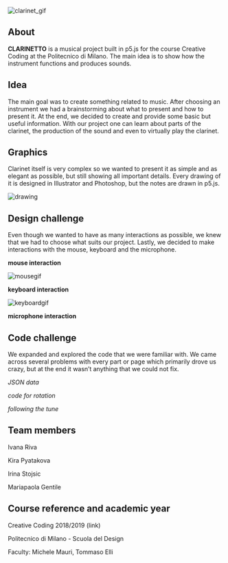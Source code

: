 ![clarinet_gif](https://user-images.githubusercontent.com/43534301/52316396-73353200-29bb-11e9-9aff-a9d61f41f6f3.gif)


## **About**

**CLARINETTO** is a musical project built in p5.js for the course Creative Coding at the Politecnico di Milano. The main idea is to show how the instrument functions and produces sounds.

## **Idea**

The main goal was to create something related to music. After choosing an instrument we had a brainstorming about what to present and how to present it. At the end, we decided to create and provide some basic but useful information. With our project one can learn about parts of the clarinet, the production of the sound and even to virtually play the clarinet.

## **Graphics**

Clarinet itself is very complex so we wanted to present it as simple and as elegant as possible, but still showing all important details. Every drawing of it is designed in Illustrator and Photoshop, but the notes are drawn in p5.js.

![drawing](https://user-images.githubusercontent.com/43534301/52316447-abd50b80-29bb-11e9-8a89-cdabebaa336f.GIF)


## **Design challenge**

Even though we wanted to have as many interactions as possible, we knew that we had to choose what suits our project. Lastly, we decided to make interactions with the mouse, keyboard and the microphone. 

   **mouse interaction**  
   
   ![mousegif](https://user-images.githubusercontent.com/43534301/52316501-e8086c00-29bb-11e9-9094-01e307680790.gif)
   

   **keyboard interaction**
   
   ![keyboardgif](https://user-images.githubusercontent.com/43534301/52316572-43d2f500-29bc-11e9-8b77-f62ef2f2c3f7.gif)
   

   **microphone interaction**
   
   

 ## **Code challenge**

We expanded and explored the code that we were familiar with. We came across several problems with every part or page which primarily drove us crazy, but at the end it wasn’t anything that we could not fix.

 *JSON data*

 *code for rotation*

 *following the tune*
 
 ## **Team members**
 
 Ivana Riva
 
 Kira Pyatakova
 
 Irina Stojsic
 
 Mariapaola Gentile
 
 ## **Course reference and academic year**
 
 Creative Coding 2018/2019 (link)
 
Politecnico di Milano - Scuola del Design

Faculty: Michele Mauri, Tommaso Elli



